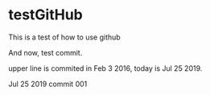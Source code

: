 # testGitHub
This is a test of how to use github

And now, test commit.

upper line is commited in Feb 3 2016, today is Jul 25 2019.

Jul 25 2019 commit 001